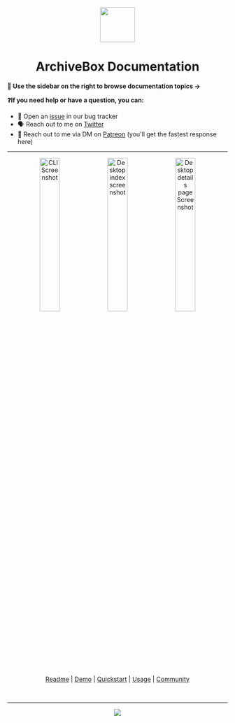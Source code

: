 <div align="center">

<img src="https://i.imgur.com/4nkFjdv.png" width="80px"/>

<h1>ArchiveBox Documentation</h1>

</div>

**📖 Use the sidebar on the right to browse documentation topics ->**

**❓If you need help or have a question, you can:**
<!-- - 💬 Ask our community by joining the ArchiveBox IRC [chat room](http://webchat.freenode.net?channels=ArchiveBox&uio=d4)-->
 - 🐞 Open an [issue](https://github.com/ArchiveBox/ArchiveBox/issues?q=is%3Aissue+is%3Aopen+sort%3Aupdated-desc) in our bug tracker
 - 🗣 Reach out to me on [Twitter](https://twitter.com/theSquashSH)
 - 💠 Reach out to me via DM on [Patreon](https://patreon.com/theSquashSH) (you'll get the fastest response here)

---

<div align="center">

<img src="https://i.imgur.com/3tBL7PU.png" width="30%" alt="CLI Screenshot" align="top">
<img src="https://i.imgur.com/viklZNG.png" width="30%" alt="Desktop index screenshot" align="top">
<img src="https://i.imgur.com/RefWsXB.jpg" width="30%" alt="Desktop details page Screenshot"/><br/>

<a href="https://github.com/ArchiveBox/ArchiveBox">Readme</a> | <a href="https://archive.sweeting.me/">Demo</a> | <a href="https://github.com/ArchiveBox/ArchiveBox/wiki/Quickstart">Quickstart</a> | <a href="https://github.com/ArchiveBox/ArchiveBox/wiki/Usage">Usage</a> | <a href="https://github.com/ArchiveBox/ArchiveBox/wiki/Web-Archiving-Community">Community</a>

<br/>
<hr/>

[![](https://img.shields.io/badge/Support+development-Patreon-%23DD5D76.svg)](https://www.patreon.com/theSquashSH)

</div>
